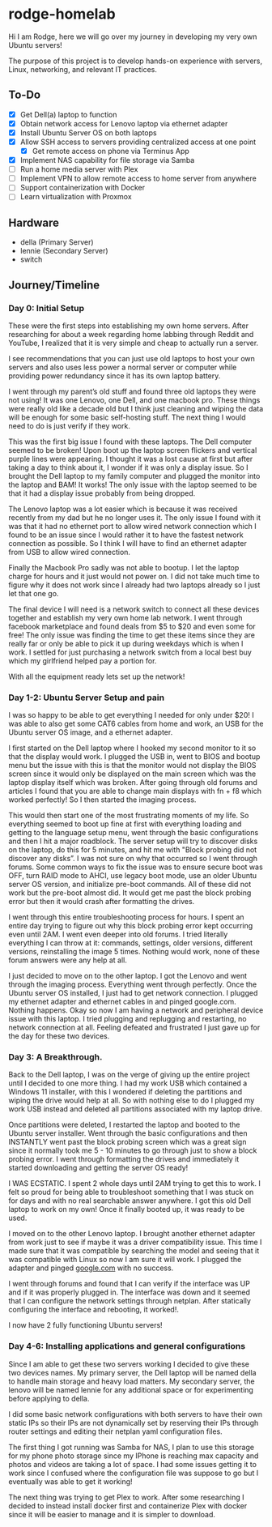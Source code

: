 # rodge-homelab

Hi I am Rodge, here we will go over my journey in developing my very own Ubuntu servers!

The purpose of this project is to develop hands-on experience with servers, Linux, networking, and relevant IT practices.

## To-Do

- [x]  Get Dell(a) laptop to function
- [x]  Obtain network access for Lenovo laptop via ethernet adapter
- [x]  Install Ubuntu Server OS on both laptops
- [x]  Allow SSH access to servers providing centralized access at one point
    - [x]  Get remote access on phone via Terminus App
- [x]  Implement NAS capability for file storage via Samba
- [ ]  Run a home media server with Plex
- [ ]  Implement VPN to allow remote access to home server from anywhere
- [ ]  Support containerization with Docker
- [ ]  Learn virtualization with Proxmox

## Hardware

- della (Primary Server)
- lennie (Secondary Server)
- switch

## Journey/Timeline

### Day 0: Initial Setup

These were the first steps into establishing my own home servers. After researching for about a week regarding home labbing through Reddit and YouTube, I realized that it is very simple and cheap to actually run a server.

I see recommendations that you can just use old laptops to host your own servers and also uses less power a normal server or computer while providing power redundancy since it has its own laptop battery.

I went through my parent’s old stuff and found three old laptops they were not using! It was one Lenovo, one Dell, and one macbook pro. These things were really old like a decade old but I think just cleaning and wiping the data will be enough for some basic self-hosting stuff. The next thing I would need to do is just verify if they work. 

This was the first big issue I found with these laptops. The Dell computer seemed to be broken! Upon boot up the laptop screen flickers and vertical purple lines were appearing. I thought it was a lost cause at first but after taking a day to think about it, I wonder if it was only a display issue. So I brought the Dell laptop to my family computer and plugged the monitor into the laptop and BAM! It works! The only issue with the laptop seemed to be that it had a display issue probably from being dropped.

The Lenovo laptop was a lot easier which is because it was received recently from my dad but he no longer uses it. The only issue I found with it was that it had no ethernet port to allow wired network connection which I found to be an issue since I would rather it to have the fastest network connection as possible. So I think I will have to find an ethernet adapter from USB to allow wired connection.

Finally the Macbook Pro sadly was not able to bootup. I let the laptop charge for hours and it just would not power on. I did not take much time to figure why it does not work since I already had two laptops already so I just let that one go.

The final device I will need is a network switch to connect all these devices together and establish my very own home lab network. I went through facebook marketplace and found deals from $5 to $20 and even some for free! The only issue was finding the time to get these items since they are really far or only be able to pick it up during weekdays which is when I work. I settled for just purchasing a network switch from a local best buy which my girlfriend helped pay a portion for.

With all the equipment ready lets set up the network! 

### Day 1-2: Ubuntu Server Setup and pain

I was so happy to be able to get everything I needed for only under $20! I was able to also get some CAT6 cables from home and work, an USB for the Ubuntu server OS image, and a ethernet adapter.

I first started on the Dell laptop where I hooked my second monitor to it so that the display would work. I plugged the USB in, went to BIOS and bootup menu but the issue with this is that the monitor would not display the BIOS screen since it would only be displayed on the main screen which was the laptop display itself which was broken. After going through old forums and articles I found that you are able to change main displays with fn + f8 which worked perfectly! So I then started the imaging process. 

This would then start one of the most frustrating moments of my life. So everything seemed to boot up fine at first with everything loading and getting to the language setup menu, went through the basic configurations and then I hit a major roadblock. The server setup will try to discover disks on the laptop, do this for 5 minutes, and hit me with "Block probing did not discover any disks”. I was not sure on why that occurred so I went through forums. Some common ways to fix the issue was to ensure secure boot was OFF, turn RAID mode to AHCI, use legacy boot mode, use an older Ubuntu server OS version, and initialize pre-boot commands. All of these did not work but the pre-boot almost did. It would get me past the block probing error but then it would crash after formatting the drives.

I went through this entire troubleshooting process for hours. I spent an entire day trying to figure out why this block probing error kept occurring even until 2AM. I went even deeper into old forums. I tried literally everything I can throw at it: commands, settings, older versions, different versions, reinstalling the image 5 times. Nothing would work, none of these forum answers were any help at all.

I just decided to move on to the other laptop. I got the Lenovo and went through the imaging process. Everything went through perfectly. Once the Ubuntu server OS installed, I just had to get network connection. I plugged my ethernet adapter and ethernet cables in and pinged google.com. Nothing happens. Okay so now I am having a network and peripheral device issue with this laptop. I tried plugging and replugging and restarting, no network connection at all. Feeling defeated and frustrated I just gave up for the day for these two devices.

### Day 3: A Breakthrough.

Back to the Dell laptop, I was on the verge of giving up the entire project until I decided to one more thing. I had my work USB which contained a Windows 11 installer, with this I wondered if deleting the partitions and wiping the drive would help at all. So with nothing else to do I plugged my work USB instead and deleted all partitions associated with my laptop drive.

Once partitions were deleted, I restarted the laptop and booted to the Ubuntu server installer. Went through the basic configurations and then INSTANTLY went past the block probing screen which was a great sign since it normally took me 5 - 10 minutes to go through just to show a block probing error. I went through formatting the drives and immediately it started downloading and getting the server OS ready!

I WAS ECSTATIC. I spent 2 whole days until 2AM trying to get this to work. I felt so proud for being able to troubleshoot something that I was stuck on for days and with no real searchable answer anywhere. I got this old Dell laptop to work on my own! Once it finally booted up, it was ready to be used.

I moved on to the other Lenovo laptop. I brought another ethernet adapter from work just to see if maybe it was a driver compatibility issue. This time I made sure that it was compatible by searching the model and seeing that it was compatible with Linux so now I am sure it will work. I plugged the adapter and pinged [google.com](http://google.com) with no success.

I went through forums and found that I can verify if the interface was UP and if it was properly plugged in. The interface was down and it seemed that I can configure the network settings through netplan. After statically configuring the interface and rebooting, it worked!.

I now have 2 fully functioning Ubuntu servers! 

### Day 4-6: Installing applications and general configurations

Since I am able to get these two servers working I decided to give these two devices names. My primary server, the Dell laptop will be named della to handle main storage and heavy load matters. My secondary server, the lenovo will be named lennie for any additional space or for experimenting before applying to della.

I did some basic network configurations with both servers to have their own static IPs so their IPs are not dynamically set by reserving their IPs through router settings and editing their netplan yaml configuration files.

The first thing I got running was Samba for NAS, I plan to use this storage for my phone photo storage since my IPhone is reaching max capacity and photos and videos are taking a lot of space. I had some issues getting it to work since I confused where the configuration file was suppose to go but I eventually was able to get it working!

The next thing was trying to get Plex to work. After some researching I decided to instead install docker first and containerize Plex with docker since it will be easier to manage and it is simpler to download.
